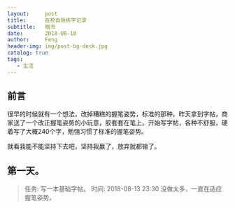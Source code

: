 ```yaml
---
layout:     post
title:      在校自我练字记录
subtitle:   楷书
date:       2018-08-10
author:     Feng
header-img: img/post-bg-desk.jpg
catalog: true
tags:
   - 生活
---
```



## 前言

很早的时候就有一个想法，改掉糟糕的握笔姿势，标准的那种。昨天拿到字帖，商家送了一个改正握笔姿势的小玩意，胶套套在笔上。开始写字帖，各种不舒服，硬着写了大概240个字，勉强习惯了标准的握笔姿势。

就看我能不能坚持下去吧，坚持我赢了，放弃就都输了。

## 第一天。
>任务: 写一本基础字帖。
>时间: 2018-08-13 23:30
没做太多，一直在适应握笔姿势。
